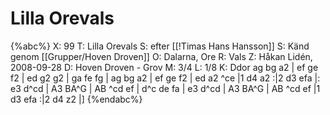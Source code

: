 # Lilla Orevals

{%abc%}
X: 99
T: Lilla Orevals
S: efter [[!Timas Hans Hansson]] 
S: Känd genom [[Grupper/Hoven Droven]]
O: Dalarna, Ore
R: Vals
Z: Håkan Lidén, 2008-09-28
D: Hoven Droven - Grov
M: 3/4
L: 1/8
K: Ddor
ag bg a2 | ef ge f2 | ed g2 g2 | ga fe fg | ag bg a2 |  ef ge f2 | 
ed a2 ^ce |1 d4 a2 :|2 d3 efa |: e3 d^cd | A3 BA^G | AB ^cd ef | 
d^c de fa | e3 d^cd | A3 BA^G | AB ^cd ef |1 d3 efa :|2 d4 z2 |]
{%endabc%}

